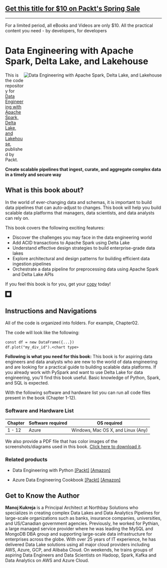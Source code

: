 ## [Get this title for $10 on Packt's Spring Sale](https://www.packt.com/B17077?utm_source=github&utm_medium=packt-github-repo&utm_campaign=spring_10_dollar_2022)
-----
For a limited period, all eBooks and Videos are only $10. All the practical content you need \- by developers, for developers

# Data Engineering with Apache Spark, Delta Lake, and Lakehouse

<a href="https://www.packtpub.com/product/data-engineering-with-apache-spark-delta-lake-and-lakehouse/9781801077743"><img src="https://static.packt-cdn.com/products/9781801077743/cover/smaller" alt="Data Engineering with Apache Spark, Delta Lake, and Lakehouse" height="256px" align="right"></a>

This is the code repository for [Data Engineering with Apache Spark, Delta Lake, and Lakehouse](https://www.packtpub.com/product/data-engineering-with-apache-spark-delta-lake-and-lakehouse/9781801077743), published by Packt.

**Create scalable pipelines that ingest, curate, and aggregate complex data in a timely and secure way**

## What is this book about?
In the world of ever-changing data and schemas, it is important to build data pipelines that can auto-adjust to changes. This book will help you build scalable data platforms that managers, data scientists, and data analysts can rely on.

This book covers the following exciting features: 
* Discover the challenges you may face in the data engineering world
* Add ACID transactions to Apache Spark using Delta Lake
* Understand effective design strategies to build enterprise-grade data lakes
* Explore architectural and design patterns for building efficient data ingestion pipelines
* Orchestrate a data pipeline for preprocessing data using Apache Spark and Delta Lake APIs

If you feel this book is for you, get your [copy](https://www.amazon.com/dp/1801077746) today!

<a href="https://www.packtpub.com/?utm_source=github&utm_medium=banner&utm_campaign=GitHubBanner"><img src="https://raw.githubusercontent.com/PacktPublishing/GitHub/master/GitHub.png" 
alt="https://www.packtpub.com/" border="5" /></a>


## Instructions and Navigations
All of the code is organized into folders. For example, Chapter02.

The code will look like the following:
```
const df = new DataFrame({...})
df.plot("my_div_id").<chart type>
```

**Following is what you need for this book:**
This book is for aspiring data engineers and data analysts who are new to the world of data engineering and are looking for a practical guide to building scalable data platforms. If you already work with PySpark and want to use Delta Lake for data engineering, you'll find this book useful. Basic knowledge of Python, Spark, and SQL is expected.

With the following software and hardware list you can run all code files present in the book (Chapter 1-12).

### Software and Hardware List

| Chapter  | Software required                   | OS required                        |
| -------- | ------------------------------------| -----------------------------------|
| 1 - 12         | Azure                     | Windows, Mac OS X, and Linux (Any) |

We also provide a PDF file that has color images of the screenshots/diagrams used in this book. [Click here to download it](https://static.packt-cdn.com/downloads/9781801077743_ColorImages.pdf).


### Related products <Other books you may enjoy>
* Data Engineering with Python [[Packt]](https://www.packtpub.com/product/data-engineering-with-python/9781839214189) [[Amazon]](https://www.amazon.com/dp/183921418X)

* Azure Data Engineering Cookbook [[Packt]](https://www.packtpub.com/product/azure-data-engineering-cookbook/9781800206557) [[Amazon]](https://www.amazon.com/dp/1800206550)

## Get to Know the Author
**Manoj Kukreja**
is a Principal Architect at Northbay Solutions who specializes in creating complex Data Lakes and Data Analytics Pipelines for large-scale organizations such as banks, insurance companies, universities, and US/Canadian government agencies. Previously, he worked for Pythian, a large managed service provider where he was leading the MySQL and MongoDB DBA group and supporting large-scale data infrastructure for enterprises across the globe. With over 25 years of IT experience, he has delivered Data Lake solutions using all major cloud providers including AWS, Azure, GCP, and Alibaba Cloud. On weekends, he trains groups of aspiring Data Engineers and Data Scientists on Hadoop, Spark, Kafka and Data Analytics on AWS and Azure Cloud.


